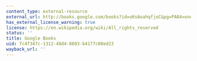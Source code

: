 ```yaml
---
content_type: external-resource
external_url: http://books.google.com/books?id=oKs6oahqfjoC&pg=PA84=onepage
has_external_license_warning: true
license: https://en.wikipedia.org/wiki/All_rights_reserved
status: ''
title: Google Books
uid: fc4f347c-1312-48d4-8603-b4177c08ed23
wayback_url: ''
---
```

